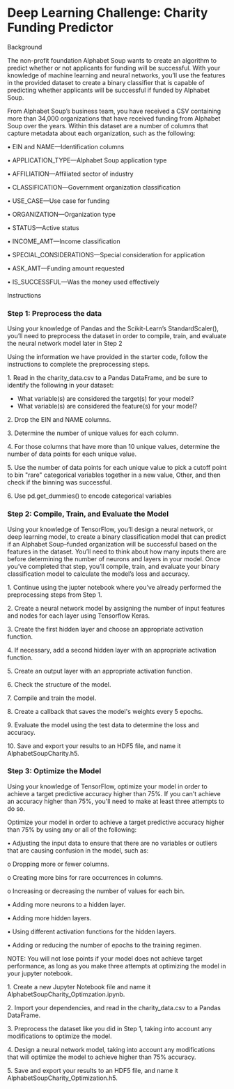 ﻿# **Deep Learning Challenge: Charity Funding Predictor**
Background

The non-profit foundation Alphabet Soup wants to create an algorithm to predict whether or not applicants for funding will be successful. With your knowledge of machine learning and neural networks, you’ll use the features in the provided dataset to create a binary classifier that is capable of predicting whether applicants will be successful if funded by Alphabet Soup.

From Alphabet Soup’s business team, you have received a CSV containing more than 34,000 organizations that have received funding from Alphabet Soup over the years. Within this dataset are a number of columns that capture metadata about each organization, such as the following:

•	EIN and NAME—Identification columns

•	APPLICATION\_TYPE—Alphabet Soup application type

•	AFFILIATION—Affiliated sector of industry

•	CLASSIFICATION—Government organization classification

•	USE\_CASE—Use case for funding

•	ORGANIZATION—Organization type

•	STATUS—Active status

•	INCOME\_AMT—Income classification

•	SPECIAL\_CONSIDERATIONS—Special consideration for application

•	ASK\_AMT—Funding amount requested

•	IS\_SUCCESSFUL—Was the money used effectively

Instructions
### **Step 1: Preprocess the data**
Using your knowledge of Pandas and the Scikit-Learn’s StandardScaler(), you’ll need to preprocess the dataset in order to compile, train, and evaluate the neural network model later in Step 2

Using the information we have provided in the starter code, follow the instructions to complete the preprocessing steps.

1\.	Read in the charity\_data.csv to a Pandas DataFrame, and be sure to identify the following in your dataset:

- What variable(s) are considered the target(s) for your model?
- What variable(s) are considered the feature(s) for your model?

2\.	Drop the EIN and NAME columns.

3\.	Determine the number of unique values for each column.

4\.	For those columns that have more than 10 unique values, determine the number of data points for each unique value.

5\.	Use the number of data points for each unique value to pick a cutoff point to bin "rare" categorical variables together in a new value, Other, and then check if the binning was successful.

6\.	Use pd.get\_dummies() to encode categorical variables
### **Step 2: Compile, Train, and Evaluate the Model**
Using your knowledge of TensorFlow, you’ll design a neural network, or deep learning model, to create a binary classification model that can predict if an Alphabet Soup–funded organization will be successful based on the features in the dataset. You’ll need to think about how many inputs there are before determining the number of neurons and layers in your model. Once you’ve completed that step, you’ll compile, train, and evaluate your binary classification model to calculate the model’s loss and accuracy.

1\.	Continue using the jupter notebook where you’ve already performed the preprocessing steps from Step 1.

2\.	Create a neural network model by assigning the number of input features and nodes for each layer using Tensorflow Keras.

3\.	Create the first hidden layer and choose an appropriate activation function.

4\.	If necessary, add a second hidden layer with an appropriate activation function.

5\.	Create an output layer with an appropriate activation function.

6\.	Check the structure of the model.

7\.	Compile and train the model.

8\.	Create a callback that saves the model's weights every 5 epochs.

9\.	Evaluate the model using the test data to determine the loss and accuracy.

10\.	Save and export your results to an HDF5 file, and name it AlphabetSoupCharity.h5.
### **Step 3: Optimize the Model**
Using your knowledge of TensorFlow, optimize your model in order to achieve a target predictive accuracy higher than 75%. If you can't achieve an accuracy higher than 75%, you'll need to make at least three attempts to do so.

Optimize your model in order to achieve a target predictive accuracy higher than 75% by using any or all of the following:

•	Adjusting the input data to ensure that there are no variables or outliers that are causing confusion in the model, such as:

o	Dropping more or fewer columns.

o	Creating more bins for rare occurrences in columns.

o	Increasing or decreasing the number of values for each bin.

•	Adding more neurons to a hidden layer.

•	Adding more hidden layers.

•	Using different activation functions for the hidden layers.

•	Adding or reducing the number of epochs to the training regimen.

NOTE: You will not lose points if your model does not achieve target performance, as long as you make three attempts at optimizing the model in your jupyter notebook.

1\.	Create a new Jupyter Notebook file and name it AlphabetSoupCharity\_Optimzation.ipynb.

2\.	Import your dependencies, and read in the charity\_data.csv to a Pandas DataFrame.

3\.	Preprocess the dataset like you did in Step 1, taking into account any modifications to optimize the model.

4\.	Design a neural network model, taking into account any modifications that will optimize the model to achieve higher than 75% accuracy.

5\.	Save and export your results to an HDF5 file, and name it AlphabetSoupCharity\_Optimization.h5.
